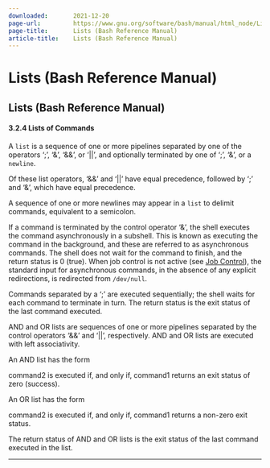 ```yaml
---
downloaded:       2021-12-20
page-url:         https://www.gnu.org/software/bash/manual/html_node/Lists.html
page-title:       Lists (Bash Reference Manual)
article-title:    Lists (Bash Reference Manual)
---
```

# Lists (Bash Reference Manual)

Lists (Bash Reference Manual)
---

#### 3.2.4 Lists of Commands

A `list` is a sequence of one or more pipelines separated by one of the operators ‘;’, ‘&’, ‘&&’, or ‘||’, and optionally terminated by one of ‘;’, ‘&’, or a `newline`.

Of these list operators, ‘&&’ and ‘||’ have equal precedence, followed by ‘;’ and ‘&’, which have equal precedence.

A sequence of one or more newlines may appear in a `list` to delimit commands, equivalent to a semicolon.

If a command is terminated by the control operator ‘&’, the shell executes the command asynchronously in a subshell. This is known as executing the command in the background, and these are referred to as asynchronous commands. The shell does not wait for the command to finish, and the return status is 0 (true). When job control is not active (see [Job Control][1]), the standard input for asynchronous commands, in the absence of any explicit redirections, is redirected from `/dev/null`.

Commands separated by a ‘;’ are executed sequentially; the shell waits for each command to terminate in turn. The return status is the exit status of the last command executed.

AND and OR lists are sequences of one or more pipelines separated by the control operators ‘&&’ and ‘||’, respectively. AND and OR lists are executed with left associativity.

An AND list has the form

command2 is executed if, and only if, command1 returns an exit status of zero (success).

An OR list has the form

command2 is executed if, and only if, command1 returns a non-zero exit status.

The return status of AND and OR lists is the exit status of the last command executed in the list.

---

[1]: https://www.gnu.org/software/bash/manual/html_node/Job-Control.html
